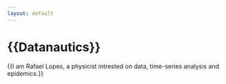 ```yaml
---
layout: default
---
```

# {{Datanautics}}
{{I am Rafael Lopes, a physicist intrested on data, time-series analysis and epidemics.}}
